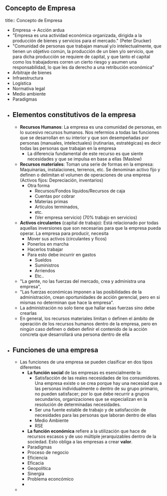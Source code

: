 ## Concepto de Empresa
title:: Concepto de Empresa
- Empresa -> Acción ardua
- "Empresa es una actividad económica organizada, dirigida a la producción de bienes y servicios para el mercado." (Peter Drucker)
- "Comunidad de personas que trabajan manual y/o intelectualmente, que tienen un objetivo común, la producción de un bien y/o servicio, que para dicha producción se requiere de capital, y que tanto el capital como los trabajadores corren un cierto riesgo y asumen una responsabilidad, lo que les da derecho a una retribución económica"
- Arbitraje de bienes
- Infraestructura
- Logística
- Normativa legal
- Medio ambiente
- Paradigmas
- ## Elementos constitutivos de la empresa
	- **Recursos Humanos**: La empresa es una comunidad de personas, en lo sucesivo recursos humanos. Nos refermios a todas las funciones que se desarrollan en su interior y que son desempeñadas por personas (manuales, intelectuales) (rutinarias, estratégicas) es decir todas las personas que trabajan en la empresa
		- La diferencia fundamental de este recurso es que siente necesidades y que se impulsa en base a ellas (Maslow)
	- **Recursos materiales**: Toman una serie de formas en la empresa: Maquinarias, instalaciones, terrenos, etc. Se denominan activo fijo y definen o delimitan el volumen de operaciones de una empresa (Activos fijos: Depreciación, inventarios)
		- Otra forma
			- Recursos/Fondos líquidos/Recursos de caja
			- Cuentas por cobrar
			- Materias primas
			- Artículos terminados,
			- etc.
			- (Ver empresa servicio) (70% trabajo en servicios)
	- **Activos circulantes** (capital de trabajo): Está relacionado por todas aquellas inversiones que son necesarias para que la empresa pueda operar. La empresa para producir,  necesita
		- Mover sus activos (circulantes y ficos)
		- Ponerlos en marcha
		- Hacerlos trabajar
		- Para  esto debe incurrir en gastos
			- Sueldos
			- Suministros
			- Arriendos
			- Etc..
	- "La gente, no las fuerzas del mercado, crea y administra una empresa",
	- "Las fuerzas económicas imponen a las posibilidades de la administración, crean oportunidades de acción gerencial, pero en si mismas no determinan que hace la empresa".
	- La administración no solo tiene que hallar esas fuerzas sino debe crearlas
	- En general, los recursos materiales limitan o definen el ámbito de operación de los recursos humanos dentro de la empresa, pero en ningún caso definen o deben definir el contenido de la acción concreta que desarrollará una persona dentro de ella
- ## Funciones de una empresa
	- Las funciones de una empresa se pueden clasificar en dos tipos diferentes
		- **La función social** de las empresas es esencialmente la:
			- Satisfacción de las reales necesidades de los consumidores. Una empresa existe o se crea porque hay una necesiad que a las personas individualmente o dentro de su grupo primario, no pueden satisfacer; por lo que debe recurrir a grupos secundarios, organizaciones que se especializan en la resolución de determinadas necesidades.
			- Ser una fuente estable de trabajo y de satisfacción de necesidades para las personas que laboran dentro de ellas
			- Medio Ambiente
			- RSE
		- **La función económica** refiere a la utilización que hace de recursos  escasos y de uso múltiple jerarquizables dentro de la sociedad. Esto obliga a las empresas a crear **valor**.
		- Paradigmas
		- Proceso de negocio
		- Eficiencia
		- Eficacia
		- Geopolítica
		- Sinergia
		- Problema econcómico
		-
	-